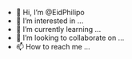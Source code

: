 - 👋 Hi, I’m @EidPhilipo
- 👀 I’m interested in ...
- 🌱 I’m currently learning ...
- 💞️ I’m looking to collaborate on ...
- 📫 How to reach me ...

<!---
EidPhilipo/EidPhilipo is a ✨ special ✨ repository because its `README.md` (this file) appears on your GitHub profile.
You can click the Preview link to take a look at your changes.
--->

